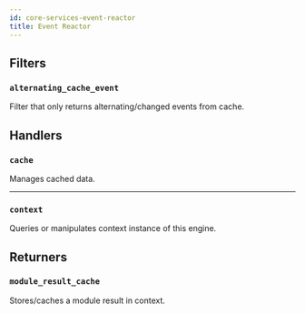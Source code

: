 ```yaml
---
id: core-services-event-reactor
title: Event Reactor
---
```


## Filters
### `alternating_cache_event`

Filter that only returns alternating/changed events from cache.

## Handlers
### `cache`

Manages cached data.


----
### `context`

Queries or manipulates context instance of this engine.

## Returners
### `module_result_cache`

Stores/caches a module result in context.
